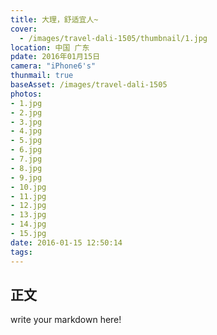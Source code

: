 ```yaml
---
title: 大理，舒适宜人~
cover:
  - /images/travel-dali-1505/thumbnail/1.jpg
location: 中国 广东
pdate: 2016年01月15日
camera: "iPhone6's"
thunmail: true
baseAsset: /images/travel-dali-1505
photos:
- 1.jpg
- 2.jpg
- 3.jpg
- 4.jpg
- 5.jpg
- 6.jpg
- 7.jpg
- 8.jpg
- 9.jpg
- 10.jpg
- 11.jpg
- 12.jpg
- 13.jpg
- 14.jpg
- 15.jpg
date: 2016-01-15 12:50:14
tags:
---
```


## 正文
write your markdown here!
